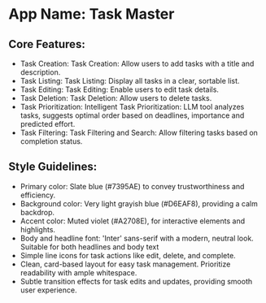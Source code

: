 # **App Name**: Task Master

## Core Features:

- Task Creation: Task Creation: Allow users to add tasks with a title and description.
- Task Listing: Task Listing: Display all tasks in a clear, sortable list.
- Task Editing: Task Editing: Enable users to edit task details.
- Task Deletion: Task Deletion: Allow users to delete tasks.
- Task Prioritization: Intelligent Task Prioritization: LLM tool analyzes tasks, suggests optimal order based on deadlines, importance and predicted effort.
- Task Filtering: Task Filtering and Search: Allow filtering tasks based on completion status.

## Style Guidelines:

- Primary color: Slate blue (#7395AE) to convey trustworthiness and efficiency.
- Background color: Very light grayish blue (#D6EAF8), providing a calm backdrop.
- Accent color: Muted violet (#A2708E), for interactive elements and highlights.
- Body and headline font: 'Inter' sans-serif with a modern, neutral look. Suitable for both headlines and body text
- Simple line icons for task actions like edit, delete, and complete.
- Clean, card-based layout for easy task management. Prioritize readability with ample whitespace.
- Subtle transition effects for task edits and updates, providing smooth user experience.